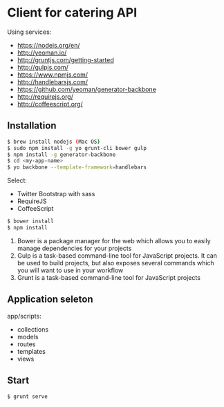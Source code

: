 # Client for catering API

Using services:

  - https://nodejs.org/en/
  - http://yeoman.io/
  - http://gruntjs.com/getting-started
  - http://gulpjs.com/
  - https://www.npmjs.com/
  - http://handlebarsjs.com/
  - https://github.com/yeoman/generator-backbone
  - http://requirejs.org/
  - http://coffeescript.org/

## Installation

```sh
$ brew install nodejs (Mac OS)
$ sudo npm install -g yo grunt-cli bower gulp
$ npm install -g generator-backbone
$ cd <my-app-name>
$ yo backbone --template-framework=handlebars
```

Select:
  - Twitter Bootstrap with sass
  - RequireJS
  - CoffeeScript

```sh
$ bower install
$ npm install
```

1. Bower is a package manager for the web which allows you to easily manage dependencies for your projects
2. Gulp is a task-based command-line tool for JavaScript projects. It can be used to build projects, but also exposes several commands which you will want to use in your workflow
3. Grunt is a task-based command-line tool for JavaScript projects

## Application seleton

app/scripts:
 - collections
 - models
 - routes
 - templates
 - views


## Start
  
```sh
$ grunt serve
```
